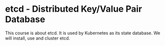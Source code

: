 # etcd - Distributed Key/Value Pair Database
This course is about etcd. It is used by Kubernetes as its state database. We will install, use and cluster etcd.
